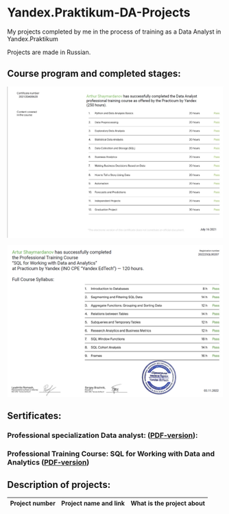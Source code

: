 # Yandex.Praktikum-DA-Projects
My projects completed by me in the process of training as a Data Analyst in Yandex.Praktikum

Projects are made in Russian.

## Course program and completed stages:
![Course program and completed stages](/sert_DA.jpg)

![Course program and completed stages](/sert_SQL.png)

## Sertificates:

### Professional specialization Data analyst: ([PDF-version](certificate/sert_SQL_YP.pdf)):

### Professional Training Course: SQL for Working with Data and Analytics ([PDF-version](certificate/sert_SQL_YP.pdf))

## Description of projects:
| Project number| Project name and link | What is the project about                                                     |
|---------------|-------------------|------------------------------------------------------------------|
